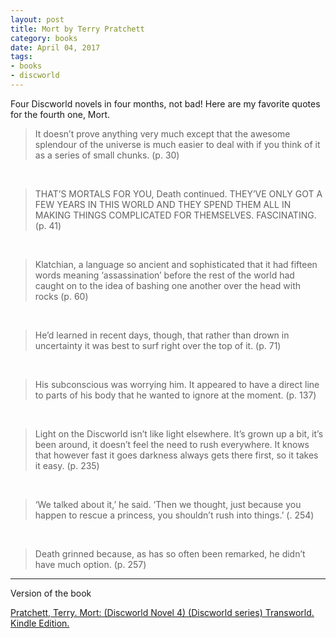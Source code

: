 ```yaml
---
layout: post
title: Mort by Terry Pratchett
category: books
date: April 04, 2017
tags:
- books
- discworld
---
```


Four Discworld novels in four months, not bad!
Here are my favorite quotes for the fourth one, Mort.

<!--more-->

> It doesn’t prove anything very much except that the awesome splendour of the universe is much easier to deal with if you think of it as a series of small chunks. (p. 30)
<br>

<!-- -->
> THAT’S MORTALS FOR YOU, Death continued. THEY’VE ONLY GOT A FEW YEARS IN THIS WORLD AND THEY SPEND THEM ALL IN MAKING THINGS COMPLICATED FOR THEMSELVES. FASCINATING. (p. 41)
<br>

<!-- -->
> Klatchian, a language so ancient and sophisticated that it had fifteen words meaning ‘assassination’ before the rest of the world had caught on to the idea of bashing one another over the head with rocks (p. 60)
<br>

<!-- -->
> He’d learned in recent days, though, that rather than drown in uncertainty it was best to surf right over the top of it. (p. 71)
<br>

<!-- -->
> His subconscious was worrying him. It appeared to have a direct line to parts of his body that he wanted to ignore at the moment. (p. 137)
<br>

<!-- -->
> Light on the Discworld isn’t like light elsewhere. It’s grown up a bit, it’s been around, it doesn’t feel the need to rush everywhere. It knows that however fast it goes darkness always gets there first, so it takes it easy. (p. 235)
<br>

<!-- -->
> ‘We talked about it,’ he said. ‘Then we thought, just because you happen to rescue a princess, you shouldn’t rush into things.’ (. 254)
<br>

<!-- -->
> Death grinned because, as has so often been remarked, he didn’t have much option. (p. 257)

----

Version of the book

[Pratchett, Terry. Mort: (Discworld Novel 4) (Discworld series) Transworld. Kindle Edition.](http://amzn.to/2oBJUkv)
